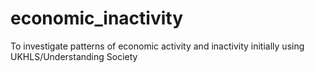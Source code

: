 # economic_inactivity
To investigate patterns of economic activity and inactivity initially using UKHLS/Understanding Society
